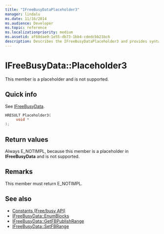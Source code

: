 ```yaml
---
title: "IFreeBusyDataPlaceholder3"
manager: lindalu
ms.date: 11/16/2014
ms.audience: Developer
ms.topic: reference
ms.localizationpriority: medium
ms.assetid: af60dae9-1e55-db73-1bb4-cdedcbb21bc6
description: Describes the IFreeBusyDataPlaceholder3 and provides syntax, return value, and additional remarks. This member is a placeholder and is not supported.
---
```


# IFreeBusyData::Placeholder3

This member is a placeholder and is not supported.
  
## Quick info

See [IFreeBusyData](ifreebusydata.md).
  
```cpp
HRESULT Placeholder3( 
     void * 
);
```

## Return values

Always E_NOTIMPL, because this member is a placeholder in **IFreeBusyData** and is not supported. 
  
## Remarks

This member must return E_NOTIMPL.
  
## See also

- [Constants (Free/busy API)](constants-free-busy-api.md)
- [IFreeBusyData::EnumBlocks](ifreebusydata-enumblocks.md)
- [IFreeBusyData::GetFBPublishRange](ifreebusydata-getfbpublishrange.md)
- [IFreeBusyData::SetFBRange](ifreebusydata-setfbrange.md)


